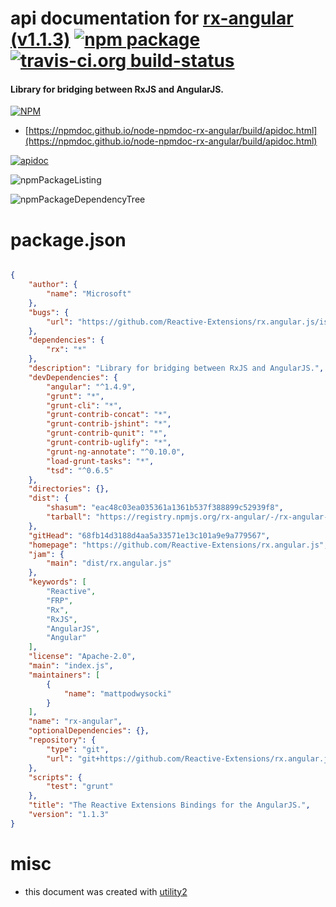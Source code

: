 # api documentation for  [rx-angular (v1.1.3)](https://github.com/Reactive-Extensions/rx.angular.js)  [![npm package](https://img.shields.io/npm/v/npmdoc-rx-angular.svg?style=flat-square)](https://www.npmjs.org/package/npmdoc-rx-angular) [![travis-ci.org build-status](https://api.travis-ci.org/npmdoc/node-npmdoc-rx-angular.svg)](https://travis-ci.org/npmdoc/node-npmdoc-rx-angular)
#### Library for bridging between RxJS and AngularJS.

[![NPM](https://nodei.co/npm/rx-angular.png?downloads=true&downloadRank=true&stars=true)](https://www.npmjs.com/package/rx-angular)

- [https://npmdoc.github.io/node-npmdoc-rx-angular/build/apidoc.html](https://npmdoc.github.io/node-npmdoc-rx-angular/build/apidoc.html)

[![apidoc](https://npmdoc.github.io/node-npmdoc-rx-angular/build/screenCapture.buildCi.browser.%252Ftmp%252Fbuild%252Fapidoc.html.png)](https://npmdoc.github.io/node-npmdoc-rx-angular/build/apidoc.html)

![npmPackageListing](https://npmdoc.github.io/node-npmdoc-rx-angular/build/screenCapture.npmPackageListing.svg)

![npmPackageDependencyTree](https://npmdoc.github.io/node-npmdoc-rx-angular/build/screenCapture.npmPackageDependencyTree.svg)



# package.json

```json

{
    "author": {
        "name": "Microsoft"
    },
    "bugs": {
        "url": "https://github.com/Reactive-Extensions/rx.angular.js/issues"
    },
    "dependencies": {
        "rx": "*"
    },
    "description": "Library for bridging between RxJS and AngularJS.",
    "devDependencies": {
        "angular": "^1.4.9",
        "grunt": "*",
        "grunt-cli": "*",
        "grunt-contrib-concat": "*",
        "grunt-contrib-jshint": "*",
        "grunt-contrib-qunit": "*",
        "grunt-contrib-uglify": "*",
        "grunt-ng-annotate": "^0.10.0",
        "load-grunt-tasks": "*",
        "tsd": "^0.6.5"
    },
    "directories": {},
    "dist": {
        "shasum": "eac48c03ea035361a1361b537f388899c52939f8",
        "tarball": "https://registry.npmjs.org/rx-angular/-/rx-angular-1.1.3.tgz"
    },
    "gitHead": "68fb14d3188d4aa5a33571e13c101a9e9a779567",
    "homepage": "https://github.com/Reactive-Extensions/rx.angular.js",
    "jam": {
        "main": "dist/rx.angular.js"
    },
    "keywords": [
        "Reactive",
        "FRP",
        "Rx",
        "RxJS",
        "AngularJS",
        "Angular"
    ],
    "license": "Apache-2.0",
    "main": "index.js",
    "maintainers": [
        {
            "name": "mattpodwysocki"
        }
    ],
    "name": "rx-angular",
    "optionalDependencies": {},
    "repository": {
        "type": "git",
        "url": "git+https://github.com/Reactive-Extensions/rx.angular.js.git"
    },
    "scripts": {
        "test": "grunt"
    },
    "title": "The Reactive Extensions Bindings for the AngularJS.",
    "version": "1.1.3"
}
```



# misc
- this document was created with [utility2](https://github.com/kaizhu256/node-utility2)

